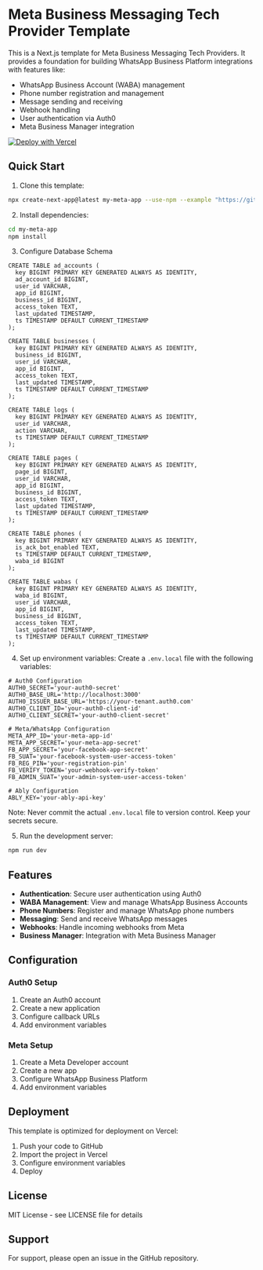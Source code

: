 # Meta Business Messaging Tech Provider Template

This is a Next.js template for Meta Business Messaging Tech Providers. It provides a foundation for building WhatsApp Business Platform integrations with features like:

- WhatsApp Business Account (WABA) management
- Phone number registration and management
- Message sending and receiving
- Webhook handling
- User authentication via Auth0
- Meta Business Manager integration


[![Deploy with Vercel](https://vercel.com/button)](https://vercel.com/new/clone?repository-url=https%3A%2F%2Fgithub.com%2Fklyngbaek%2Fbizmsgtp&env=AUTH0_SECRET,AUTH0_BASE_URL,AUTH0_ISSUER_BASE_URL,AUTH0_CLIENT_ID,AUTH0_CLIENT_SECRET,FB_APP_ID,FB_APP_SECRET,FB_BUSINESS_ID,FB_GRAPH_API_VERSION,FB_REG_PIN,FB_TP_CONFIG_IDS,FB_VERIFY_TOKEN,ABLY_KEY&envDescription=Variables%20to%20configure%20the%20app&envLink=https%3A%2F%2Fgithub.com%2Fklyngbaek%2Fbizmsgtp&products=%5B%7B%22type%22%3A%22integration%22%2C%22integrationSlug%22%3A%22neon%22%2C%22productSlug%22%3A%22neon%22%2C%22protocol%22%3A%22storage%22%2C%22group%22%3A%22postgres%22%7D%5D)


## Quick Start

1. Clone this template:
```bash
npx create-next-app@latest my-meta-app --use-npm --example "https://github.com/yourusername/bizmsgtp"
```

2. Install dependencies:
```bash
cd my-meta-app
npm install
```

3. Configure Database Schema
```
CREATE TABLE ad_accounts (
  key BIGINT PRIMARY KEY GENERATED ALWAYS AS IDENTITY,
  ad_account_id BIGINT,
  user_id VARCHAR,
  app_id BIGINT,
  business_id BIGINT,
  access_token TEXT,
  last_updated TIMESTAMP,
  ts TIMESTAMP DEFAULT CURRENT_TIMESTAMP
);

CREATE TABLE businesses (
  key BIGINT PRIMARY KEY GENERATED ALWAYS AS IDENTITY,
  business_id BIGINT,
  user_id VARCHAR,
  app_id BIGINT,
  access_token TEXT,
  last_updated TIMESTAMP,
  ts TIMESTAMP DEFAULT CURRENT_TIMESTAMP
);

CREATE TABLE logs (
  key BIGINT PRIMARY KEY GENERATED ALWAYS AS IDENTITY,
  user_id VARCHAR,
  action VARCHAR,
  ts TIMESTAMP DEFAULT CURRENT_TIMESTAMP
);

CREATE TABLE pages (
  key BIGINT PRIMARY KEY GENERATED ALWAYS AS IDENTITY,
  page_id BIGINT,
  user_id VARCHAR,
  app_id BIGINT,
  business_id BIGINT,
  access_token TEXT,
  last_updated TIMESTAMP,
  ts TIMESTAMP DEFAULT CURRENT_TIMESTAMP
);

CREATE TABLE phones (
  key BIGINT PRIMARY KEY GENERATED ALWAYS AS IDENTITY,
  is_ack_bot_enabled TEXT,
  ts TIMESTAMP DEFAULT CURRENT_TIMESTAMP,
  waba_id BIGINT
);

CREATE TABLE wabas (
  key BIGINT PRIMARY KEY GENERATED ALWAYS AS IDENTITY,
  waba_id BIGINT,
  user_id VARCHAR,
  app_id BIGINT,
  business_id BIGINT,
  access_token TEXT,
  last_updated TIMESTAMP,
  ts TIMESTAMP DEFAULT CURRENT_TIMESTAMP
);
```

4. Set up environment variables:
Create a `.env.local` file with the following variables:
```env
# Auth0 Configuration
AUTH0_SECRET='your-auth0-secret'
AUTH0_BASE_URL='http://localhost:3000'
AUTH0_ISSUER_BASE_URL='https://your-tenant.auth0.com'
AUTH0_CLIENT_ID='your-auth0-client-id'
AUTH0_CLIENT_SECRET='your-auth0-client-secret'

# Meta/WhatsApp Configuration
META_APP_ID='your-meta-app-id'
META_APP_SECRET='your-meta-app-secret'
FB_APP_SECRET='your-facebook-app-secret'
FB_SUAT='your-facebook-system-user-access-token'
FB_REG_PIN='your-registration-pin'
FB_VERIFY_TOKEN='your-webhook-verify-token'
FB_ADMIN_SUAT='your-admin-system-user-access-token'

# Ably Configuration
ABLY_KEY='your-ably-api-key'
```

Note: Never commit the actual `.env.local` file to version control. Keep your secrets secure.

5. Run the development server:
```bash
npm run dev
```

## Features

- **Authentication**: Secure user authentication using Auth0
- **WABA Management**: View and manage WhatsApp Business Accounts
- **Phone Numbers**: Register and manage WhatsApp phone numbers
- **Messaging**: Send and receive WhatsApp messages
- **Webhooks**: Handle incoming webhooks from Meta
- **Business Manager**: Integration with Meta Business Manager

## Configuration

### Auth0 Setup
1. Create an Auth0 account
2. Create a new application
3. Configure callback URLs
4. Add environment variables

### Meta Setup
1. Create a Meta Developer account
2. Create a new app
3. Configure WhatsApp Business Platform
4. Add environment variables

## Deployment

This template is optimized for deployment on Vercel:

1. Push your code to GitHub
2. Import the project in Vercel
3. Configure environment variables
4. Deploy

## License

MIT License - see LICENSE file for details

## Support

For support, please open an issue in the GitHub repository.